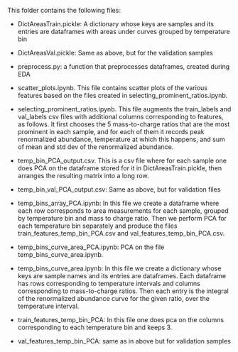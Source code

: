This folder contains the following files:
- DictAreasTrain.pickle: A dictionary whose keys are samples and its entries are dataframes with areas under curves grouped by temperature bin

- DictAreasVal.pickle: Same as above, but for the validation samples

- preprocess.py: a function that preprocesses dataframes, created during EDA

- scatter_plots.ipynb. This file contains scatter plots of the various features based on the files created in selecting_prominent_ratios.ipynb.

- selecting_prominent_ratios.ipynb. This file augments the train_labels and val_labels csv files with additional columns corresponding to features, as follows. It first chooses the 5 mass-to-charge ratios that are the most prominent in each sample, and for each of them it records peak renormalized abundance, temperature at which this happens, and sum of mean and std dev of the renormalized abundance.

- temp_bin_PCA_output.csv. This is a csv file where for each sample one does PCA on the dataframe stored for it in DictAreasTrain.pickle, then arranges the resulting matrix into a long row.

- temp_bin_val_PCA_output.csv: Same as above, but for validation files

- temp_bins_array_PCA.ipynb: In this file we create a dataframe where each row corresponds to area measurements for each sample, grouped by temperature bin and mass to charge ratio. Then we perform PCA for each temperature bin separately and produce the files train_features_temp_bin_PCA.csv and val_features_temp_bin_PCA.csv.

- temp_bins_curve_area_PCA.ipynb: PCA on the file temp_bins_curve_area.ipynb.

- temp_bins_curve_area.ipynb: In this file we create a dictionary whose keys are sample names and its entries are dataframes. Each dataframe has rows corresponding to temperature intervals and columns corresponding to mass-to-charge ratios. Then each entry is the integral of the renormalized abundance curve for the given ratio, over the temperature interval.

- train_features_temp_bin_PCA: In this file one does pca on the columns corresponding to each temperature bin and keeps 3.

- val_features_temp_bin_PCA: same as in above but for validation samples


